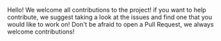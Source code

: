 Hello! We welcome all contributions to the project! if you want to help contribute, we suggest taking a look at the issues and find one that you would like to work on!
Don't be afraid to open a Pull Request, we always welcome contributions!
